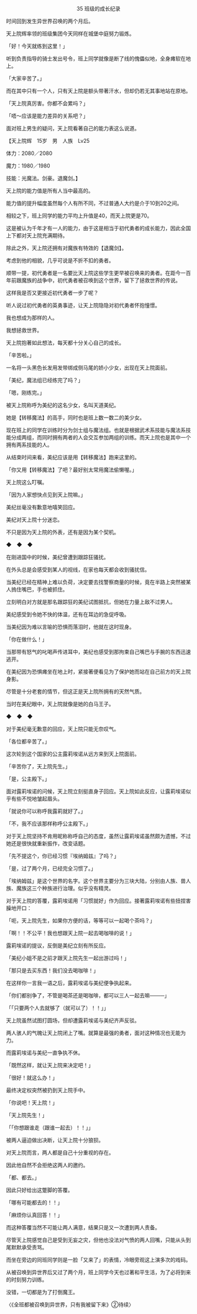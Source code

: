 <p align="center">35 班级的成长纪录</p>

时间回到发生异世界召唤的两个月后。

天上院辉率领的班级集团今天同样在城堡中庭努力锻炼。

「好！今天就练到这里！」

听到负责指导的骑士发出号令，班上同学就像是断了线的傀儡似地，全身瘫软在地上。

「大家辛苦了。」

而在其中只有一个人，只有天上院是额头带著汗水，但却仍若无其事地站在原地。

「天上院真厉害。你都不会累吗？」

「唔～应该是能力差异的关系吧？」

面对班上男生的疑问，天上院看著自己的能力表这么说道。

【天上院辉　15岁　男　人族　Lv25

体力：2080／2080

魔力：1980／1980

技能：光魔法。剑豪。退魔剑。】

天上院的能力值是所有人当中最高的。

能力值的提升幅度虽然每个人有所不同，不过普通人大约是介于10到20之间。

相较之下，班上同学的能力平均上升值是40，而天上院更是70。

这是被认为千年才有一人的能力，由于这是相当于初代勇者的成长能力，因此全国上下都对天上院充满期待。

除此之外，天上院还拥有对魔族有特效的【退魔剑】。

考虑到他的相貌，几乎可说是不折不扣的勇者。

顺带一提，初代勇者是一名要比天上院这些学生更早被召唤来的勇者。在距今一百年前跟魔族的战争中，初代勇者被召唤到这个世界，留下了拯救世界的传说。

这样我是否又更接近初代勇者一步了呢？

听人说过初代勇者的英勇事迹，让天上院隐隐对初代勇者怀抱憧憬。

我也想成为那样的人。

我想拯救世界。

天上院抱著如此想法，每天都十分关心自己的成长。

「辛苦啦。」

一名将一头黑色长发用发带绑成侧马尾的娇小少女，出现在天上院面前。

「美纪，魔法组已经练完了吗？」

「嗯，刚练完。」

被天上院称呼为美纪的这名少女，名叫天道美纪。

她是【转移魔法】的高手，同时也是班上数一数二的美少女。

现在班上的同学在训练时分为剑士组与魔法组。也就是根据武术系技能与魔法系技能分成两组，而同时拥有两者的人会交互参加两组的训练。而天上院也是其中一个拥有两系技能的人。

从结束时间来看，美纪应该是用【转移魔法】跑来这里的。

「你又用【转移魔法】了吧？最好别太常用魔法偷懒喔。」

天上院这么叮嘱。

「因为人家想快点见到天上院嘛。」

美纪丝毫没有歉意地嘻笑回应。

美纪对天上院十分迷恋。

不只是因为天上院的外表，还有是因为某个契机。

◆　◆　◆

在刚进国中的时候，美纪曾遭到跟踪狂骚扰。

在外头总是会感受到某人的视线，在家也每天都会收到骚扰信。

当美纪已经在精神上难以负荷，决定要去找警察商量的时候，竟在半路上突然被某人摀住嘴巴，手也被抓住。

立刻明白对方就是那名跟踪狂的美纪试图抵抗，但她在力量上敌不过男人。

美纪感受到令她不快的体温，还有在耳边的急促呼吸。

当美纪因为难以言喻的恐惧而落泪时，他就在这时现身。

「你在做什么！」

当那带有怒气的叱喝声传进耳中，美纪也感受到那拘束自己嘴巴与手腕的东西迅速逃开。

在美纪因为恐惧瘫坐在地上时，紧接著便看见为了保护她而站在自己前方的天上院身影。

尽管是十分老套的情节，但这正是天上院所拥有的天然气质。

当时在美纪眼中，天上院就像是她的白马王子。

◆　◆　◆

对于美纪毫无歉意的回应，天上院只能无奈叹气。

「各位都辛苦了。」

这次轮到这个国家的公主露莉埃诺从远方来到天上院面前。

「辛苦你了，天上院先生。」

「是，公主殿下。」

面对露莉埃诺的问候，天上院立刻挺直身子回应。天上院如此反应，让露莉埃诺似乎有些不悦地皱起眉头。

「就说你可以称呼我露莉就好了。」

「不，我不应该那样称呼公主殿下。」

对于天上院坚持不肯用昵称称呼自己的态度，虽然让露莉埃诺虽然颇为遗憾，不过她还是很快就重新振作，改变话题。

「先不提这个，你已经习惯『埃纳姆兹』了吗？」

「是，过了两个月，已经完全习惯了。」

「埃纳姆兹」是这个世界的名字。这个世界主要分为三块大陆，分别由人族、兽人族、魔族这三个种族进行治理。似乎没有精灵。

对于天上院的答覆，露莉埃诺用「习惯就好」作为回应。接著露莉埃诺有些扭捏害臊地开口：

「呃，天上院先生，如果你方便的话，等等可以一起喝个茶吗？」

「啊！！不公平！我也想跟天上院一起去喝咖啡的说！」

露莉埃诺的提议，反倒是美纪立刻有所反应。

「美纪小姐不是之前才跟天上院先生一起出游过吗！」

「那只是去买东西！我们没去喝咖啡！」

在这样你一言我一语之后，露莉埃诺与美纪便争执起来。

「你们都别争了，不管是喝茶还是喝咖啡，都可以三人一起去嘛────」

「「只要两个人去就够了（就可以了）！！」」

天上院虽然试图打圆场，但却遭露莉埃诺与美纪齐声反驳。

两人骇人的气魄让天上院闭上了嘴。就算是最强的勇者，面对这种情况也无能为力。

而露莉埃诺与美纪一直争执不休。

「既然这样，就让天上院来决定吧！」

「很好！就这么办！」

最终决定权突然被扔到天上院手中。

「你说吧！天上院！」

「天上院先生！」

「「你想跟谁走（跟谁一起去）！！」」

被两人逼迫做出决断，让天上院十分狼狈。

对天上院而言，两人都是自己十分重视的存在。

因此他自然不会拒绝这两人的邀约。

「都、都去。」

因此只好给出这蹩脚的答覆。

「哪有可能都去的！！」

「麻烦你认真回答！！」

而这种答覆当然不可能让两人满意，结果只是又一次遭到两人责备。

尽管天上院感觉自己是受到无妄之灾，但他也没法对气愤的两人回嘴，只能从头到尾默默承受责骂。

而坐在旁边的同班同学则是一脸「又来了」的表情，冷眼旁观这上演多次的戏码。

从被召唤到异世界后又过了两个月，班上同学今天也过著和平生活，为了必将到来的时刻努力训练。

没错，一切都是为了打倒魔王。

〈《全班都被召唤到异世界，只有我被留下来》②待续〉

